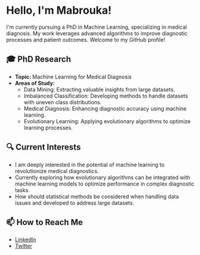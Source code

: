 # Hello, I'm Mabrouka!

I'm currently pursuing a PhD in Machine Learning, specializing in medical diagnosis. My work leverages advanced algorithms to improve diagnostic processes and patient outcomes. Welcome to my GitHub profile!

## 🎓 PhD Research
- **Topic:** Machine Learning for Medical Diagnosis
- **Areas of Study:**
  - Data Mining: Extracting valuable insights from large datasets.
  - Imbalanced Classification: Developing methods to handle datasets with uneven class distributions.
  - Medical Diagnosis: Enhancing diagnostic accuracy using machine learning.
  - Evolutionary Learning: Applying evolutionary algorithms to optimize learning processes.


## 🔍 Current Interests
- I am deeply interested in the potential of machine learning to revolutionize medical diagnostics.
- Currently exploring how evolutionary algorithms can be integrated with machine learning models to optimize performance in complex diagnostic tasks.
- How should statistical methods be considered when handling data issues and developed to address large datasets.

## 📫 How to Reach Me
- [LinkedIn](https://www.linkedin.com/in/mabroukasalmi/)
- [Twitter](https://twitter.com/SalmiMabrouka)


